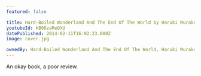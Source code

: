 ```yaml
---
featured: false

title: Hard-Boiled Wonderland And The End Of The World by Haruki Murakami
youtubeId: kB9DzaReQXU
datePublished: 2014-02-11T16:02:23.000Z
image: cover.jpg

ownedBy: Hard-Boiled Wonderland And The End Of The World, Haruki Murakami
---
```


An okay book, a poor review.
